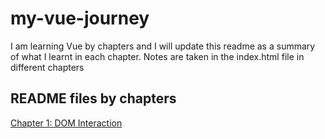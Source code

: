 # my-vue-journey

I am learning Vue by chapters and I will update this readme as a summary of what I learnt in each chapter. Notes are taken in the index.html file in different chapters

## README files by chapters

[Chapter 1: DOM Interaction](01-domInteraction/README.md)
